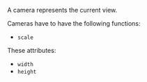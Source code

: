 A camera represents the current view.

Cameras have to have the following functions:
* `scale`

These attributes:
* `width`
* `height`
